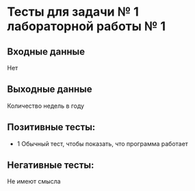 # Тесты для задачи № 1 лабораторной работы № 1

## Входные данные
Нет

## Выходные данные
Количество недель в году

## Позитивные тесты:
- 1 Обычный тест, чтобы показать, что программа работает

## Негативные тесты:
Не имеют смысла

